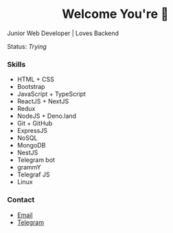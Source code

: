 <h1 align="center">Welcome You're 🔕</h1>
<span>Junior Web Developer | Loves Backend</span>
<br />
<p>Status: <i>Trying</i></p>
<h3>Skills</h3>
<ul>
  <li>HTML + CSS</li>
  <li>Bootstrap</li>
  <li>JavaScript + TypeScript</li>
  <li>ReactJS + NextJS</li>
  <li>Redux</li>
  <li>NodeJS + Deno.land</li>
  <li>Git + GitHub</li>
  <li>ExpressJS</li>
  <li>NoSQL</li>
  <li>MongoDB</li>
  <li>NestJS</li>
  <li>Telegram bot</li>
  <li>grammY</li>
  <li>Telegraf JS</li>
  <li>Linux</li>
</ul>

<h3>Contact</h3>
<ul>
  <li>
    <a href="mailto:sayidullohabbasov0909@gmail.com">Email</a>
  </li>
  <li>
    <a href="https://t.me/SaDi_BRo">Telegram</a> <br />
  </li>
</ul>

